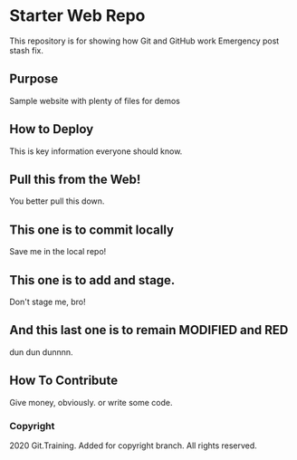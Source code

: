 # Starter Web Repo

This repository is for showing how Git and GitHub work
Emergency post stash fix.

## Purpose

Sample website with plenty of files for demos

## How to Deploy

This is key information everyone should know.

## Pull this from the Web!

You better pull this down.

## This one is to commit locally

Save me in the local repo!

## This one is to add and stage.

Don't stage me, bro!

## And this last one is to remain MODIFIED and RED

dun dun dunnnn.

## How To Contribute

Give money, obviously. or write some code.

### Copyright

2020 Git.Training. Added for copyright branch. All rights reserved.
